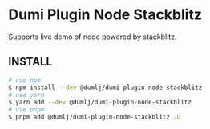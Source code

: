<!-- This file is dynamically generated. please edit in __readme__ -->

# Dumi Plugin Node Stackblitz

Supports live demo of node powered by stackblitz.

## INSTALL

```bash
# use npm
$ npm install --dev @dumlj/dumi-plugin-node-stackblitz
# use yarn
$ yarn add --dev @dumlj/dumi-plugin-node-stackblitz
# use pnpm
$ pnpm add @dumlj/dumi-plugin-node-stackblitz -D
```

